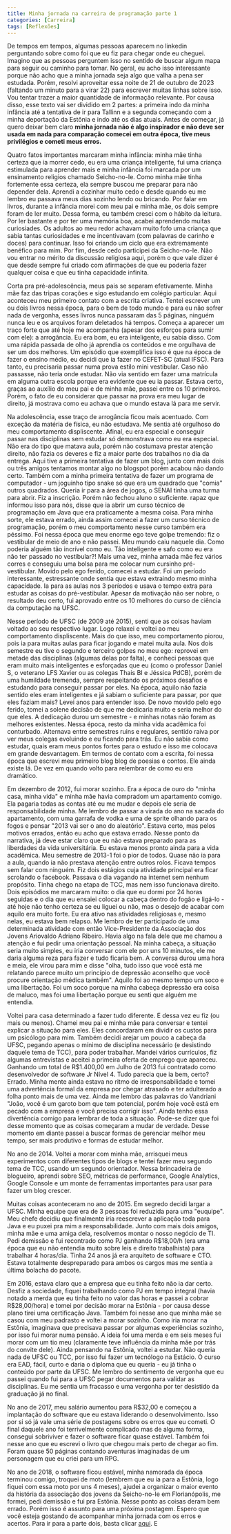 ```yaml
---
title: Minha jornada na carreira de programação parte 1
categories: [Carreira]
tags: [Reflexões]
---
```


De tempos em tempos, algumas pessoas aparecem no linkedin perguntando sobre como foi que eu fiz para chegar onde eu cheguei. Imagino que as pessoas perguntem isso no sentido de buscar algum mapa para seguir ou caminho para tomar. No geral, eu acho isso interessante porque não acho que a minha jornada seja algo que valha a pena ser estudada. Porém, resolvi aproveitar essa noite de 21 de outubro de 2023 (faltando um minuto para a virar 22) para escrever muitas linhas sobre isso. Vou tentar trazer a maior quantidade de informação relevante. Por causa disso, esse texto vai ser dividido em 2 partes: a primeira indo da minha infância até a tentativa de ir para Tallinn e a segunda começando com a minha deportação da Estônia e indo até os dias atuais. Antes de começar, já quero deixar bem claro **minha jornada não é algo inspirador e não deve ser usada em nada para comparação comecei em outra época, tive meus privilégios e cometi meus erros.**

Quatro fatos importantes marcaram minha infância: minha mãe tinha certeza que ia morrer cedo, eu era uma criança inteligente, fui uma criança estimulada para aprender mais e minha infância foi marcada por um ensinamento religios chamado Seicho-no-Ie. Como minha mãe tinha fortemente essa certeza, ela sempre buscou me preparar para não depender dela. Aprendi a cozinhar muito cedo e desde quando eu me lembro eu passava meus dias sozinho lendo ou bricando. Por falar em livros, durante a infância morei com meu pai e minha mãe, os dois sempre foram de ler muito. Dessa forma, eu também cresci com o hábito da leitura. Por ler bastante e por ter uma memória boa, acabei aprendendo muitas curiosiades. Os adultos ao meu redor achavam muito fofo uma criança que sabia tantas curiosidades e me incentivavam (com palavras de carinho e doces) para continuar. Isso foi criando um ciclo que era extremamente benéfico para mim. Por fim, desde cedo participei da Seicho-no-Ie. Não vou entrar no mérito da discussão religiosa aqui, porém o que vale dizer é que desde sempre fui criado com afirmações de que eu poderia fazer qualquer coisa e que eu tinha capacidade infinita. 

Corta pra pré-adolescência, meus pais se separam efetivamente. Minha mãe faz das tripas corações e sigo estudando em colégio particular. Aqui aconteceu meu primeiro contato com a escrita criativa. Tentei escrever um ou dois livros nessa época, para o bem de todo mundo e para eu não sofrer nada de vergonha, esses livros nunca passaram das 5 páginas, ninguém nunca leu e os arquivos foram deletados há tempos. Começa a aparecer um traço forte que até hoje me acompanha (apesar dos esforços para sumir com ele): a arrogância. Eu era bom, eu era inteligente, eu sabia disso. Com uma rápida passada de olho já aprendia os conteúdos e me orgulhava de ser um dos melhores. Um episódio que exemplifica isso é que na época de fazer o ensino médio, eu decidi que ia fazer no CEFET-SC (atual IFSC). Para tanto, eu precisaria passar numa prova estilo mini vestibular. Caso não passasse, não teria onde estudar. Não via sentido em fazer uma matrícula em alguma outra escola porque era evidente que eu ia passar. Estava certo, graças ao auxílio do meu pai e de minha mãe, passei entre os 10 primeiros. Porém, o fato de eu considerar que passar na prova era meu lugar de direito, já mostrava como eu achava que o mundo estava lá para me servir.

Na adolescência, esse traço de arrogância ficou mais acentuado. Com exceção da matéria de física, eu não estudava. Me sentia até orgulhoso do meu comportamento displiscente. Afinal, eu era especial e conseguir passar nas disciplinas sem estudar só demonstrava como eu era especial. Não era do tipo que matava aula, porém não costumava prestar atenção direito, não fazia os deveres e fiz a maior parte dos trabalhos no dia da entrega. Aqui tive a primeira tentativa de fazer um blog, junto com mais dois ou três amigos tentamos montar algo no blogspot porém acabou não dando certo. Também com a minha primeira tentativa de fazer um programa de computador - um joguinho tipo snake só que era um quadrado que "comia" outros quadrados. Queria ir para a área de jogos, o SENAI tinha uma turma para abrir. Fiz a inscrição. Porém não fechou aluno o suficiente.  rapaz que informou isso para nós, disse que ia abrir um curso técnico de programação em Java que era praticamente a mesma coisa. Para minha sorte, ele estava errado, ainda assim comecei a fazer um curso técnico de programação, porém o meu comportamento nesse curso também era péssimo. Foi nessa época que meu enorme ego teve golpe tremendo: fiz o vestibular de meio de ano e não passei. Meu mundo caiu naquele dia. Como poderia alguém tão incrível como eu. Tão inteligente e safo como eu era não ter passado no vestibular?! Mais uma vez, minha amada mãe fez vários corres e conseguiu uma bolsa para me colocar num cursinho pré-vestibular. Movido pelo ego ferido, comecei a estudar. Foi um período interessante, estressante onde sentia que estava extraindo mesmo minha capacidade. Ia para as aulas nos 3 períodos e usava o tempo extra para estudar as coisas do pré-vestibular. Apesar da motivação não ser nobre, o resultado deu certo, fui aprovado entre os 10 melhores do curso de ciência da computação na UFSC. 

Nesse período de UFSC (de 2009 até 2015), senti que as coisas haviam voltado ao seu respectivo lugar. Logo relaxei e voltei ao meu comportamento displiscente. Mais do que isso, meu comportamento piorou, pois ia para muitas aulas para ficar jogando e matei muita aula. Nos dois semestre eu tive o segundo e terceiro golpes no meu ego: reprovei em metade das disciplinas (algumas delas por falta), e conheci pessoas que eram muito mais inteligentes e esforçadas que eu (como o professor Daniel S, o veterano LFS Xavier ou as colegas Thais BI e Jéssica PdCB), porém de uma humildade tremenda, sempre respeitando os próximos desafios e estudando para conseguir passar por eles. Na época, aquilo não fazia sentido eles eram inteligentes e já sabiam o suficiente para passar, por que eles faziam mais? Levei anos para entender isso. De novo movido pelo ego ferido, tomei a solene decisão de que me dedicaria muito e seria melhor do que eles. A dedicação durou um semestre - e minhas notas não foram as melhores existentes. Nessa época, resto da minha vida acadêmica foi conturbado. Alternava entre semestres ruins e regulares, sentido raiva por ver meus colegas evoluindo e eu ficando para trás. Eu não sabia como estudar, quais eram meus pontos fortes para o estudo e isso me colocava em grande desvantagem. Em termos de contato com a escrita, foi nessa época que escrevi meu primeiro blog blog de poesias e contos. Ele ainda existe lá. De vez em quando volto para relembrar de como eu era dramático.

Em dezembro de 2012, fui morar sozinho. Era a época de ouro do "minha casa, minha vida" e minha mãe havia compradom um apartamento comigo. Ela pagaria todas as contas até eu me mudar e depois ele seria de responsabilidade minha. Me lembro de passar a virada do ano na sacada do apartamento, com uma garrafa de vodka e uma de sprite olhando para os fogos e pensar "2013 vai ser o ano do aleatório". Estava certo, mas pelos motivos errados, então eu acho que estava errado. Nesse ponto da narrativa, já deve estar claro que eu não estava preparado para as liberdades da vida universitária. Eu estava menos pronto ainda para a vida acadêmica. Meu semestre de 2013-1 foi o pior de todos. Quase não ia para a aula, quando ia não prestava atenção entre outros rolos. Ficava tempos sem falar com ninguém. Fiz dois estágios cuja atividade principal era ficar scrolando o facebook. Passava o dia vagando na internet sem nenhum propósito. Tinha chego na etapa de TCC, mas nem isso funcionava direito. Dois episódios me marcaram muito: o dia que eu dormi por 24 horas seguidas e o dia que eu ensaiei colocar a cabeça dentro do fogão e ligá-lo - até hoje não tenho certeza se eu liguei ou não, mas o desejo de acabar com aquilo era muito forte. Eu era ativo nas atividades religiosas e, mesmo nelas, eu estava bem relapso. Me lembro de ter participado de uma determinada atividade com então Vice-Presidente da Associação dos Jovens Ariovaldo Adriano Ribeiro. Havia algo na fala dele que me chamou a atenção e fui pedir uma orientação pessoal. Na minha cabeça, a situação seria muito simples, eu iria conversar com ele por uns 10 minutos, ele me daria alguma reza para fazer e tudo ficaria bem. A conversa durou uma hora e meia, ele virou para mim e disse "olha, tudo isso que você está me relatando parece muito um princípio de depressão aconselho que você procure orientação médica também". Aquilo foi ao mesmo tempo um soco e uma libertação. Foi um soco porque na minha cabeça depressão era coisa de maluco, mas foi uma libertação porque eu senti que alguém me entendia. 

Voltei para casa determinado a fazer tudo diferente. E dessa vez eu fiz (ou mais ou menos). Chamei meu pai e minha mãe para conversar e tentei explicar a situação para eles. Eles concordaram em dividir os custos para um psicólogo para mim. Também decidi arejar um pouco a cabeça da UFSC, pegando apenas o mínimo de disciplina necessário (e desistindo daquele tema de TCC), para poder trabalhar. Mandei vários currículos, fiz algumas entrevistas e aceitei a primeira oferta de emprego que apareceu. Ganhando um total de R$1.400,00 em Julho de 2013 fui contratado como desenvolvedor de software Jr Nível 4. Tudo parecia que ia bem, certo? Errado. Minha mente ainda estava no ritmo de irresponsabilidade e tomei uma advertência formal da empresa por chegar atrasado e ter adulterado a folha ponto mais de uma vez. Ainda me lembro das palavras do Vandriani "João, você é um garoto bom que tem potencial, porém hoje você está em pecado com a empresa e você precisa corrigir isso". Ainda tenho essa divertência comigo para lembrar de toda a situação. Pode-se dizer que foi desse momento que as coisas começaram a mudar de verdade. Desse momento em diante passei a buscar formas de gerenciar melhor meu tempo, ser mais produtivo e formas de estudar melhor.

No ano de 2014. Voltei a morar com minha mãe, arrisquei meus experimentos com diferentes tipos de blogs e tentei fazer meu segundo tema de TCC, usando um segundo orientador. Nessa brincadeira de blogueiro, aprendi sobre SEO, métricas de performance, Google Analytics, Google Console e um monte de ferramentas importantes para usar para fazer um blog crescer.

Muitas coisas aconteceram no ano de 2015. Em segredo decidi largar a UFSC. Minha equipe que era de 3 pessoas foi reduzida para uma "euquipe". Meu chefe decidiu que finalmente iria reescrever a aplicação toda para Java e eu puxei pra mim a responsabilidade. Junto com mais dois amigos, minha mãe e uma amiga dela, resolvemos montar o nosso negócio de TI. Pedi demissão e fui recontrado como PJ ganhando R$18,00/h (era uma época que eu não entendia muito sobre leis e direito trabalhista) para trabalhar 4 horas/dia. Tinha 24 anos já era arquiteto de software e CTO. Estava totalmente despreparado para ambos os cargos mas me sentia a última bolacha do pacote.

Em 2016, estava claro que a empresa que eu tinha feito não ia dar certo. Desfiz a sociedade, fiquei trabalhando como PJ em tempo integral (havia notado a merda que eu tinha feito no valor das horas e passei a cobrar R$28,00/hora) e tomei por decisão morar na Estônia - por causa desse plano tirei uma certificação Java. Também foi nesse ano que minha mãe se casou com meu padrasto e voltei a morar sozinho. Como iria morar na Estônia, imaginava que precisava passar por algumas experiências sozinho, por isso fui morar numa pensão. A ideia foi uma merda e em seis meses fui morar com um tio meu (claramente teve influência da minha mãe por trás do convite dele). Ainda pensando na Estônia, voltei a estudar. Não queria nada de UFSC ou TCC, por isso fui fazer um tecnólogo na Estácio. O curso era EAD, fácil, curto e daria o diploma que eu queria - eu já tinha o conteúdo por parte da UFSC. Me lembro do sentimento de vergonha que eu passei quando fui para a UFSC pegar documentos para validar as disciplinas. Eu me sentia um fracasso e uma vergonha por ter desistido da graduação já no final.

No ano de 2017, meu salário aumentou para R$32,00 e começou a implantação do software que eu estava liderando o desenvolvimento. Isso por si só já vale uma série de postagens sobre os erros que eu cometi. O final daquele ano foi terrivelmente complicado mas de alguma forma, consegui sobriviver e fazer o software ficar quase estável. Também foi nesse ano que eu escrevi o livro que chegou mais perto de chegar ao fim. Foram quase 50 páginas contando aventuras imaginadas de um personagem que eu criei para um RPG. 

No ano de 2018, o software ficou estável, minha namorada da época terminou comigo, troquei de moto (lembrem que eu ia para a Estônia, logo fiquei com essa moto por uns 4 meses), ajudei a organizar o maior evento da história da associação dos jovens da Seicho-no-Ie em Florianópolis, me formei, pedi demissão e fui pra Estônia. Nesse ponto as coisas deram bem errado. Porém isso é assunto para uma próxima postagem. Espero que você esteja gostando de acompanhar minha jornada com os erros e acertos. Para ir para a parte dois, basta clicar [aqui](/posts/autobiografia-pt2/). E